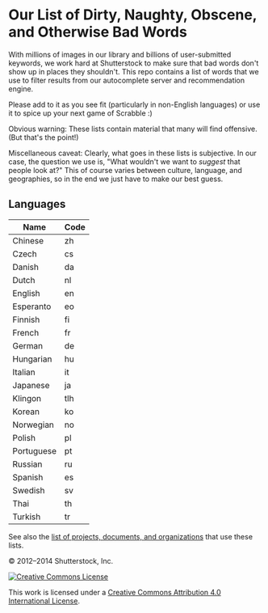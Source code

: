 # Our List of Dirty, Naughty, Obscene, and Otherwise Bad Words #

With millions of images in our library and billions of user-submitted keywords, we work hard at Shutterstock to make sure that bad words don't show up in places they shouldn't.  This repo contains a list of words that we use to filter results from our autocomplete server and recommendation engine.

Please add to it as you see fit (particularly in non-English languages) or use it to spice up your next game of Scrabble :)

Obvious warning: These lists contain material that many will find offensive.  (But that's the point!)

Miscellaneous caveat: Clearly, what goes in these lists is subjective.  In our case, the question we use is, "What wouldn't we want to *suggest* that people look at?"  This of course varies between culture, language, and geographies, so in the end we just have to make our best guess.

## Languages

| Name             | Code |
| ---------------- | ---- |
| Chinese    | zh   |
| Czech      | cs   |
| Danish     | da   |
| Dutch      | nl   |
| English    | en   |
| Esperanto  | eo   |
| Finnish    | fi   |
| French     | fr   |
| German     | de   |
| Hungarian  | hu   |
| Italian    | it   |
| Japanese   | ja   |
| Klingon   | tlh  |
| Korean     | ko   |
| Norwegian  | no   |
| Polish     | pl   |
| Portuguese | pt   |
| Russian    | ru   |
| Spanish    | es   |
| Swedish    | sv   |
| Thai       | th   |
| Turkish    | tr   |

See also the [list of projects, documents, and organizations](USERS.md) that use these lists.

© 2012–2014 Shutterstock, Inc.

[![Creative Commons License](http://i.creativecommons.org/l/by/4.0/80x15.png)](http://creativecommons.org/licenses/by/4.0/)

This work is licensed under a [Creative Commons Attribution 4.0 International License](http://creativecommons.org/licenses/by/4.0/).
